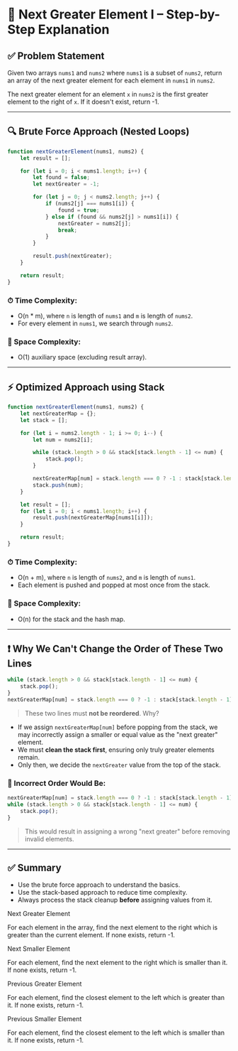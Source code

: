
# 🧠 Next Greater Element I – Step-by-Step Explanation

## ✅ Problem Statement

Given two arrays `nums1` and `nums2` where `nums1` is a subset of `nums2`, return an array of the next greater element for each element in `nums1` in `nums2`.

The next greater element for an element `x` in `nums2` is the first greater element to the right of `x`. If it doesn't exist, return -1.

---

## 🔍 Brute Force Approach (Nested Loops)

```javascript
function nextGreaterElement(nums1, nums2) {
    let result = [];

    for (let i = 0; i < nums1.length; i++) {
        let found = false;
        let nextGreater = -1;

        for (let j = 0; j < nums2.length; j++) {
            if (nums2[j] === nums1[i]) {
                found = true;
            } else if (found && nums2[j] > nums1[i]) {
                nextGreater = nums2[j];
                break;
            }
        }

        result.push(nextGreater);
    }

    return result;
}
```

### ⏱ Time Complexity:
- O(n * m), where `n` is length of `nums1` and `m` is length of `nums2`.
- For every element in `nums1`, we search through `nums2`.

### 🧠 Space Complexity:
- O(1) auxiliary space (excluding result array).

---

## ⚡ Optimized Approach using Stack

```javascript
function nextGreaterElement(nums1, nums2) {
    let nextGreaterMap = {};
    let stack = [];

    for (let i = nums2.length - 1; i >= 0; i--) {
        let num = nums2[i];

        while (stack.length > 0 && stack[stack.length - 1] <= num) {
            stack.pop();
        }

        nextGreaterMap[num] = stack.length === 0 ? -1 : stack[stack.length - 1];
        stack.push(num);
    }

    let result = [];
    for (let i = 0; i < nums1.length; i++) {
        result.push(nextGreaterMap[nums1[i]]);
    }

    return result;
}
```

### ⏱ Time Complexity:
- O(n + m), where `n` is length of `nums2`, and `m` is length of `nums1`.
- Each element is pushed and popped at most once from the stack.

### 🧠 Space Complexity:
- O(n) for the stack and the hash map.

---

## ❗ Why We Can't Change the Order of These Two Lines

```javascript
while (stack.length > 0 && stack[stack.length - 1] <= num) {
    stack.pop();
}
nextGreaterMap[num] = stack.length === 0 ? -1 : stack[stack.length - 1];
```

> These two lines must **not be reordered**. Why?
- If we assign `nextGreaterMap[num]` before popping from the stack, we may incorrectly assign a smaller or equal value as the "next greater" element.
- We must **clean the stack first**, ensuring only truly greater elements remain.
- Only then, we decide the `nextGreater` value from the top of the stack.

### 🚫 Incorrect Order Would Be:

```javascript
nextGreaterMap[num] = stack.length === 0 ? -1 : stack[stack.length - 1];
while (stack.length > 0 && stack[stack.length - 1] <= num) {
    stack.pop();
}
```

> This would result in assigning a wrong "next greater" before removing invalid elements.

---

## ✅ Summary

- Use the brute force approach to understand the basics.
- Use the stack-based approach to reduce time complexity.
- Always process the stack cleanup **before** assigning values from it.


Next Greater Element

For each element in the array, find the next element to the right which is greater than the current element. If none exists, return -1.

Next Smaller Element

For each element, find the next element to the right which is smaller than it. If none exists, return -1.

Previous Greater Element

For each element, find the closest element to the left which is greater than it. If none exists, return -1.

Previous Smaller Element

For each element, find the closest element to the left which is smaller than it. If none exists, return -1.
